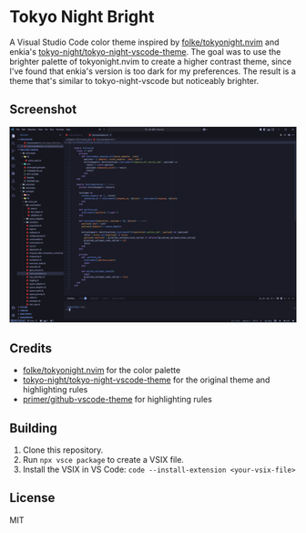 # Tokyo Night Bright

A Visual Studio Code color theme inspired by [folke/tokyonight.nvim](https://github.com/folke/tokyonight.nvim) and enkia's [tokyo-night/tokyo-night-vscode-theme](https://github.com/tokyo-night/tokyo-night-vscode-theme). The goal was to use the brighter palette of tokyonight.nvim to create a higher contrast theme, since I've found that enkia's version is too dark for my preferences. The result is a theme that's similar to tokyo-night-vscode but noticeably brighter.

## Screenshot

![A screenshot of VS Code editing the rails source code with the Tokyo Night Bright color scheme](assets/screenshot.png)

## Credits

- [folke/tokyonight.nvim](https://github.com/folke/tokyonight.nvim) for the color palette
- [tokyo-night/tokyo-night-vscode-theme](https://github.com/tokyo-night/tokyo-night-vscode-theme) for the original theme and highlighting rules
- [primer/github-vscode-theme](https://github.com/primer/github-vscode-theme) for highlighting rules

## Building

1. Clone this repository.
2. Run `npx vsce package` to create a VSIX file.
3. Install the VSIX in VS Code: `code --install-extension <your-vsix-file>`

## License

MIT
